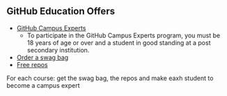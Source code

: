 ## GitHub Education Offers

* [GitHub Campus Experts](https://education.github.com/experts)
    - To participate in the GitHub Campus Experts program, you must be 18 years of age or over and a student in good standing at a post secondary institution.
* [Order a swag bag](https://education.github.community/t/shopping-bags-get-a-github-swag-bag-for-your-classroom/33?utm_source=newsletter&utm_medium=email&utm_campaign=teacher-newsletter-12218)
* [Free repos](https://education.github.com/discount_requests/new)

For each course: get the swag bag, the repos and make eaxh student to become a campus expert
